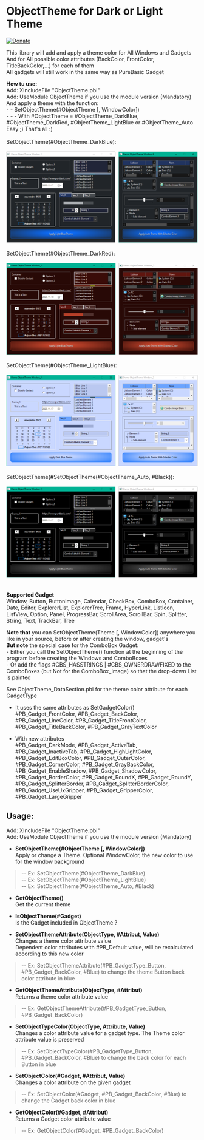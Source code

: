 # ObjectTheme for Dark or Light Theme

[![Donate](https://img.shields.io/badge/Donate-PayPal-green.svg)](https://www.paypal.com/donate/?cmd=_s-xclick&hosted_button_id=9WZ5EDAMPH6SE)

This library will add and apply a theme color for All Windows and Gadgets<br> 
And for All possible color attributes (BackColor, FrontColor, TitleBackColor,...) for each of them<br>
All gadgets will still work in the same way as PureBasic Gadget<br>
     
**How tu use:**<br>
   Add: XIncludeFile "ObjectTheme.pbi"<br>
   Add: UseModule ObjectTheme if you use the module version (Mandatory)<br>
   And apply a theme with the function:<br>
      - - SetObjectTheme(#ObjectTheme [, WindowColor])<br>
         - - - With #ObjectTheme = #ObjectTheme_DarkBlue, #ObjectTheme_DarkRed, #ObjectTheme_LightBlue or #ObjectTheme_Auto<br>
   Easy ;) That's all :)<br>
<br>
SetObjectTheme(#ObjectTheme_DarkBlue):<br>
<br>
![Alt text](/Images/ObjectTheme_DarkBlue.png?raw=true "ObjectTheme_DarkBlue")<br>
<br>
SetObjectTheme(#ObjectTheme_DarkRed):<br>
<br>
![Alt text](/Images/ObjectTheme_DarkRed.png?raw=true "ObjectTheme_DarkRed")<br>
<br>
SetObjectTheme(#ObjectTheme_LightBlue):<br>
<br>
![Alt text](/Images/ObjectTheme_LightBlue.png?raw=true "ObjectTheme_LightBlue")<br>
<br>
SetObjectTheme(#SetObjectTheme(#ObjectTheme_Auto, #Black)):<br>
<br>
![Alt text](/Images/ObjectTheme_Auto_Black.png?raw=true "ObjectTheme_LightBlue")<br>
<br>
<br>
**Supported Gadget**<br>
   Window, Button, ButtonImage, Calendar, CheckBox, ComboBox, Container, Date, Editor, ExplorerList, ExplorerTree, Frame, HyperLink, ListIcon, ListView, Option, Panel, ProgressBar, ScrollArea, ScrollBar, Spin, Splitter, String, Text, TrackBar, Tree<br>   
  
**Note that** you can SetObjectTheme(Theme [, WindowColor]) anywhere you like in your source, before or after creating the window, gadget's<br>
   **But note** the special case for the ComboBox Gadget:<br> 
         - Either you call the SetObjectTheme() function at the beginning of the program before creating the Windows and ComboBoxes<br>
         - Or add the flags #CBS_HASSTRINGS | #CBS_OWNERDRAWFIXED to the ComboBoxes (but Not for the ComboBox_Image) so that the drop-down List is painted<br>

 See ObjectTheme_DataSection.pbi for the theme color attribute for each GadgetType<br>
- It uses the same attributes as SetGadgetColor()<br>
#PB_Gadget_FrontColor, #PB_Gadget_BackColor, #PB_Gadget_LineColor, #PB_Gadget_TitleFrontColor, #PB_Gadget_TitleBackColor, #PB_Gadget_GrayTextColor<br>

- With new attributes<br>
#PB_Gadget_DarkMode, #PB_Gadget_ActiveTab, #PB_Gadget_InactiveTab, #PB_Gadget_HighLightColor, #PB_Gadget_EditBoxColor, #PB_Gadget_OuterColor, #PB_Gadget_CornerColor, #PB_Gadget_GrayBackColor, #PB_Gadget_EnableShadow, #PB_Gadget_ShadowColor, #PB_Gadget_BorderColor, #PB_Gadget_RoundX, #PB_Gadget_RoundY, #PB_Gadget_SplitterBorder, #PB_Gadget_SplitterBorderColor, #PB_Gadget_UseUxGripper, #PB_Gadget_GripperColor, #PB_Gadget_LargeGripper<br>

## Usage:
Add: XIncludeFile "ObjectTheme.pbi"<br>
Add: UseModule ObjectTheme if you use the module version (Mandatory)<br>
 - **SetObjectTheme(#ObjectTheme [, WindowColor])**<br>
Apply or change a Theme. Optional WindowColor, the new color to use for the window background<br>
>  -- Ex: SetObjectTheme(#ObjectTheme_DarkBlue)<br>
>  -- Ex: SetObjectTheme(#ObjectTheme_LightBlue)<br>
>  -- Ex: SetObjectTheme(#ObjectTheme_Auto, #Black)<br>

 - **GetObjectTheme()**<br>
Get the current theme<br>

 - **IsObjectTheme(#Gadget)**<br>
Is the Gadget included in ObjectTheme ?<br>

 - **SetObjectThemeAttribute(ObjectType, #Attribut, Value)**<br>
Changes a theme color attribute value<br>
Dependent color attributes with #PB_Default value, will be recalculated according to this new color<br>
>  -- Ex: SetObjectThemeAttribute(#PB_GadgetType_Button, #PB_Gadget_BackColor, #Blue) to change the theme Button back color attribute in blue<br>

 - **GetObjectThemeAttribute(ObjectType, #Attribut)**<br>
Returns a theme color attribute value<br>
>  -- Ex: GetObjectThemeAttribute(#PB_GadgetType_Button, #PB_Gadget_BackColor)<br>

 - **SetObjectTypeColor(ObjectType, Attribute, Value)**<br>
Changes a color attribute value for a gadget type. The Theme color attribute value is preserved<br>
>  -- Ex: SetObjectTypeColor(#PB_GadgetType_Button, #PB_Gadget_BackColor, #Blue) to change the back color for each Button in blue<br>

 - **SetObjectColor(#Gadget, #Attribut, Value)**<br>
Changes a color attribute on the given gadget<br>
>  -- Ex: SetObjectColor(#Gadget, #PB_Gadget_BackColor, #Blue) to change the Gadget back color in blue<br>

 - **GetObjectColor(#Gadget, #Attribut)**<br>
Returns a Gadget color attribute value<br>
>  -- Ex: GetObjectColor(#Gadget, #PB_Gadget_BackColor)<br>
